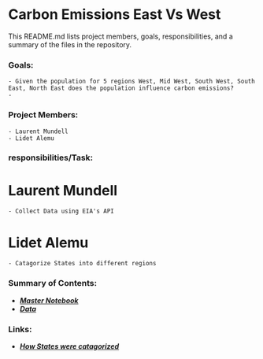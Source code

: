 # Carbon Emissions East Vs West

This README.md lists project members, goals, responsibilities, and a summary of the files in the repository.

### Goals: 
    - Given the population for 5 regions West, Mid West, South West, South East, North East does the population influence carbon emissions?
    -
### Project Members: 
    - Laurent Mundell
    - Lidet Alemu
### responsibilities/Task:
   # Laurent Mundell
    - Collect Data using EIA's API
   # Lidet Alemu
    - Catagorize States into different regions
### Summary of Contents:  
   - [_**Master Notebook**_](https://github.com/LaurentStar/MOD3_Project/blob/laurent/master.ipynb)
   - [_**Data**_](https://github.com/LaurentStar/MOD3_Project/tree/laurent/data)
   
### Links:
   - [_**How States were catagorized**_](https://www.nationalgeographic.org/maps/united-states-regions/)
    

